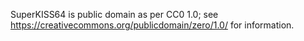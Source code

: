 SuperKISS64 is public domain as per CC0 1.0; see
<https://creativecommons.org/publicdomain/zero/1.0/> for information.
